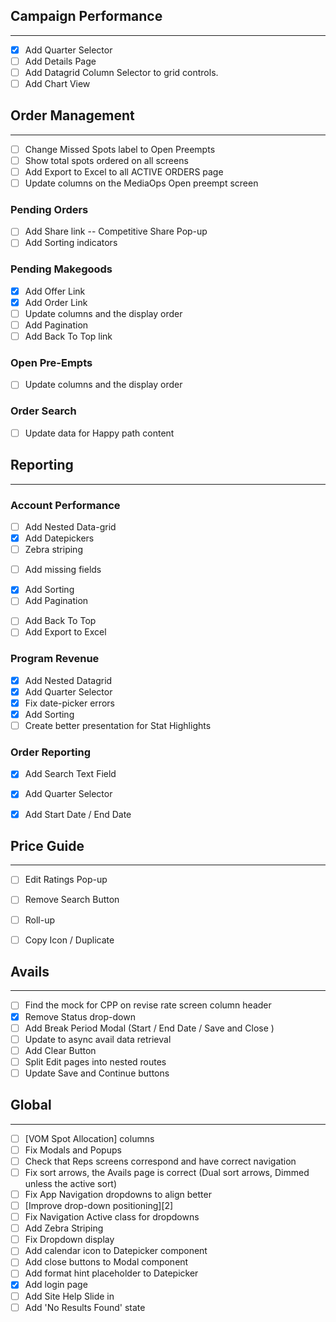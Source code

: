 ## Campaign Performance
---
- [x] Add Quarter Selector
- [ ] Add Details Page
- [ ] Add Datagrid Column Selector to grid controls.
- [ ] Add Chart View

## Order Management
---
- [ ] Change Missed Spots label to Open Preempts
- [ ] Show total spots ordered on all screens
- [ ] Add Export to Excel to all ACTIVE ORDERS page
- [ ] Update columns on the MediaOps Open preempt screen

### Pending Orders
- [ ] Add Share link -- Competitive Share Pop-up
- [ ] Add Sorting indicators

### Pending Makegoods
* [x] Add Offer Link
* [x] Add Order Link
* [ ] Update columns and the display order
* [ ] Add Pagination
* [ ] Add Back To Top link

### Open Pre-Empts
- [ ] Update columns and the display order

### Order Search
- [ ] Update data for Happy path content

## Reporting
---
### Account Performance
- [ ] Add Nested Data-grid
- [x] Add Datepickers
- [ ] Zebra striping
* [ ] Add missing fields
- [x] Add Sorting
- [ ] Add Pagination
* [ ] Add Back To Top
* [ ] Add Export to Excel

### Program Revenue
- [x] Add Nested Datagrid
- [x] Add Quarter Selector
- [x] Fix date-picker errors
- [x] Add Sorting
- [ ] Create better presentation for Stat Highlights

### Order Reporting
* [x] Add Search Text Field
* [x] Add Quarter Selector
* [x] Add Start Date / End Date


## Price Guide
---
- [ ] Edit Ratings Pop-up
- [ ] Remove Search Button
- [ ] Roll-up
- [ ] Copy Icon / Duplicate


## Avails
---
- [ ] Find the mock for CPP on revise rate screen column header
- [x] Remove Status drop-down
- [ ] Add Break Period Modal (Start / End Date / Save and Close )
- [ ] Update to async avail data retrieval
- [ ] Add Clear Button
- [ ] Split Edit pages into nested routes
- [ ] Update Save and Continue buttons

## Global
---
- [ ] [VOM Spot Allocation] columns
- [ ] Fix Modals and Popups
- [ ] Check that Reps screens correspond and have correct navigation
- [ ] Fix sort arrows, the Avails page is correct (Dual sort arrows, Dimmed unless the active sort)
- [ ] Fix App Navigation dropdowns to align better
- [ ] [Improve drop-down positioning][2]
- [ ] Fix Navigation Active class for dropdowns
- [ ] Add Zebra Striping
- [ ] Fix Dropdown display
- [ ] Add calendar icon to Datepicker component
- [ ] Add close buttons to Modal component
- [ ] Add format hint placeholder to Datepicker
- [x] Add login page
- [ ] Add Site Help Slide in
- [ ] Add 'No Results Found' state

